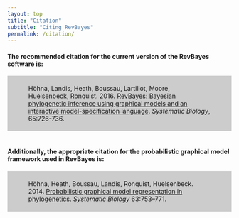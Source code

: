 ```yaml
---
layout: top
title: "Citation"
subtitle: "Citing RevBayes"
permalink: /citation/
---
```


#### The recommended citation for the current version of the RevBayes software is:

<div style="background-color:#cccccc; text-align:left; vertical-align: middle; padding:20px 47px;">Höhna, Landis, Heath, Boussau, Lartillot, Moore, Huelsenbeck, Ronquist. 2016. <a href="http://sysbio.oxfordjournals.org/content/65/4/726">RevBayes: Bayesian phylogenetic inference using graphical models and an interactive model-specification language</a>. <i>Systematic Biology</i>, 65:726-736.</div>

<br>

#### Additionally, the appropriate citation for the probabilistic graphical model framework used in RevBayes is:

<div style="background-color:#cccccc; text-align:left; vertical-align: middle; padding:20px 47px;">Höhna, Heath, Boussau, Landis, Ronquist, Huelsenbeck. 2014. <a href="http://sysbio.oxfordjournals.org/content/63/5/753">Probabilistic graphical model representation in phylogenetics.</a> <i>Systematic Biology</i> 63:753–771.</div>
